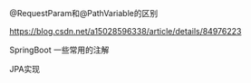
@RequestParam和@PathVariable的区别

https://blog.csdn.net/a15028596338/article/details/84976223


SpringBoot 一些常用的注解

JPA实现


